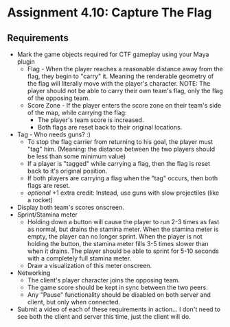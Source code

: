 # Assignment 4.10: Capture The Flag

## Requirements

- Mark the game objects required for CTF gameplay using your Maya plugin
  - Flag - When the player reaches a reasonable distance away from the flag, they begin to "carry" it.  Meaning the renderable geometry of the flag will literally move with the player's character. NOTE: The player should not be able to carry their own team's flag, only the flag of the opposing team.
  - Score Zone - If the player enters the score zone on their team's side of the map, while carrying the flag:
    - The player's team score is increased.
    - Both flags are reset back to their original locations.
- Tag - Who needs guns? :)
  - To stop the flag carrier from returning to his goal, the player must "tag" him. (Meaning: the distance between the two players should be less than some minimum value)
  - If a player is "tagged" while carrying a flag, then the flag is reset back to it's original position.
  - If both players are carrying a flag when the "tag" occurs, then both flags are reset.
  - *optional* +1 extra credit: Instead, use guns with slow projectiles (like a rocket)
- Display both team's scores onscreen.
- Sprint/Stamina meter
  - Holding down a button will cause the player to run 2-3 times as fast as normal, but drains the stamina meter.  When the stamina meter is empty, the player can no longer sprint.  When the player is not holding the button, the stamina meter fills 3-5 times slower than when it drains.  The player should be able to sprint for 5-10 seconds with a completely full stamina meter.
  - Draw a visualization of this meter onscreen.
- Networking
  - The client's player character joins the opposing team.
  - The game score should be kept in sync between the two peers.
  - Any "Pause" functionality should be disabled on both server and client, but only when connected.
- Submit a video of each of these requirements in action... I don't need to see both the client and server this time, just the client will do.